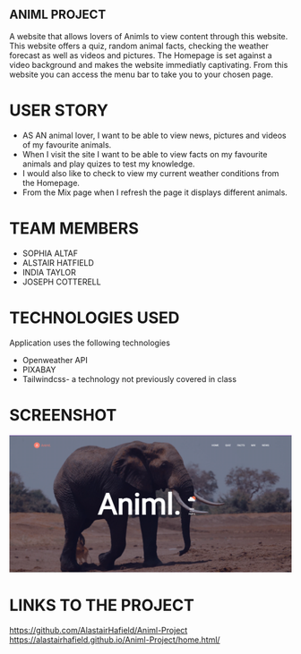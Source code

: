 ## ANIML PROJECT
A website that allows lovers of Animls to view content through this website.
This website offers a quiz, random animal facts, checking the weather forecast as well as videos and pictures.
The Homepage is set against a video background and makes the website immediatly captivating.
From this website you can access the menu bar to take you to your chosen page.
# USER STORY
* AS AN animal lover, I want to be able to view news, pictures and videos of my favourite animals.  
* When I visit the site I want to be able to view facts on my favourite animals and play quizes to test my knowledge.
* I would also like to check to view my current weather conditions from the Homepage.
* From the Mix page when I refresh the page it displays different animals.
# TEAM MEMBERS
* SOPHIA ALTAF
* ALSTAIR HATFIELD
* INDIA TAYLOR
* JOSEPH COTTERELL
# TECHNOLOGIES USED
Application uses the following technologies
* Openweather API
* PIXABAY
* Tailwindcss- a technology not previously covered in class
# SCREENSHOT
![READMESCREENSHOT](homepage.png)
# LINKS TO THE PROJECT
https://github.com/AlastairHafield/Animl-Project
https://alastairhafield.github.io/Animl-Project/home.html/
